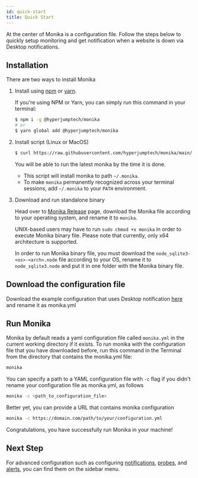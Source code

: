 ```yaml
---
id: quick-start
title: Quick Start
---
```


At the center of Monika is a configuration file. Follow the steps below to quickly setup monitoring and get notification when a website is down via Desktop notifications.

## Installation

There are two ways to install Monika

1. Install using [npm](https://npmjs.com) or [yarn](https://yarnpkg.com).

   If you're using NPM or Yarn, you can simply run this command in your terminal:

   ```bash
   $ npm i -g @hyperjumptech/monika
   # or
   $ yarn global add @hyperjumptech/monika
   ```

2. Install script (Linux or MacOS)

   ```bash
   $ curl https://raw.githubusercontent.com/hyperjumptech/monika/main/scripts/monika-install.sh | sh
   ```

   You will be able to run the latest monika by the time it is done.

   - This script will install monika to path `~/.monika`.
   - To make `monika` permanently recognized across your terminal sessions, add `~/.monika` to your `PATH` environment.

3. Download and run standalone binary

   Head over to [Monika Release](https://github.com/hyperjumptech/monika/releases) page, download the Monika file according to your operating system, and rename it to `monika`.

   UNIX-based users may have to run `sudo chmod +x monika` in order to execute Monika binary file. Please note that currently, only x64 architecture is supported.

   In order to run Monika binary file, you must download the `node_sqlite3-<os>-<arch>.node` file according to your OS, rename it to `node_sqlite3.node` and put it in one folder with the Monika binary file.

## Download the configuration file

Download the example configuration that uses Desktop notification [here](https://raw.githubusercontent.com/hyperjumptech/monika/main/config_sample/config.desktop.example.yml) and rename it as monika.yml

## Run Monika

Monika by default reads a yaml configuration file called `monika.yml` in the current working directory if it exists. To run monika with the configuration file that you have downloaded before, run this command in the Terminal from the directory that contains the monika.yml file:

```bash
monika
```

You can specify a path to a YAML configuration file with `-c` flag if you didn't rename your configuration file as monika.yml, as follows

```bash
monika -c <path_to_configuration_file>
```

Better yet, you can provide a URL that contains monika configuration

```bash
monika -c https://domain.com/path/to/your/configuration.yml
```

Congratulations, you have successfully run Monika in your machine!

## Next Step

For advanced configuration such as configuring [notifications](https://monika.hyperjump.tech/guides/notifications), [probes](https://monika.hyperjump.tech/guides/probes), and [alerts](https://monika.hyperjump.tech/guides/alerts), you can find them on the sidebar menu.
